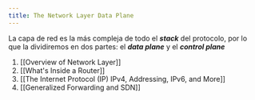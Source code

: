 ```yaml
---
title: The Network Layer Data Plane
---
```


La capa de red es la más compleja de todo el ***stack*** del protocolo, por lo que la dividiremos en dos partes: el ***data plane*** y el ***control plane***

1. [[Overview of Network Layer]]
2. [[What's Inside a Router]]
3. [[The Internet Protocol (IP) IPv4, Addressing, IPv6, and More]]
4. [[Generalized Forwarding and SDN]]
